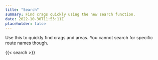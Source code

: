```yaml
---
title: "Search"
summary: Find crags quickly using the new search function.
date: 2022-10-30T11:53:11Z
placeholder: false
---
```


Use this to quickly find crags and areas. You cannot search for specific route names though.

{{< search >}}